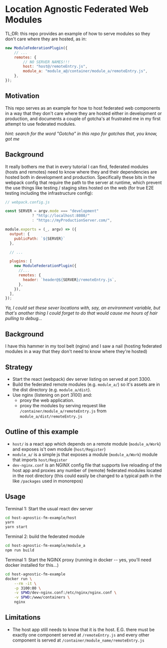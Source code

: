# Location Agnostic Federated Web Modules

TL;DR: this repo provides an example of how to serve modules so they don't care
where they are hosted, as in:

```js
new ModuleFederationPlugin({
    // ...
    remotes: {
        // NO SERVER NAMES!!!
        host: "host@/remoteEntry.js",
        module_a: "module_a@/container/module_a/remoteEntry.js",
    },
});
```

## Motivation

This repo serves as an example for how to host federated web components in a way
that they don't care where they are hosted either in development or production,
and documents a couple of gotcha's at frustrated me in my first attempt to use
federated modules.

_hint: search for the word "Gotcha" in this repo for gotchas that, you know, got me_

## Background

It really bothers me that in every tutorial I can find, federated modules (hosts
and remotes) need to know where they and their dependencies are hosted both in
development and production. Specifically these bits in the webpack config that
require the path to the server at runtime, which prevent the use things like
testing / staging sites hosted on the web (for true E2E testing including the
infrastructure config):

```js
// webpack.config.js

const SERVER = argv.mode === "development"
            ? "http://localhost:8080/"
            : "https://myProductionServer.com/",

module.exports = (_, argv) => ({
  output: {
    publicPath: `${SERVER}`
  },

  // ...

  plugins: [
    new ModuleFederationPlugin({
      //...
      remotes: {
        header: `header@${SERVER}/remoteEntry.js`,
      },
    }),
  ],
});
```

_Ya, I could set these sever locations with, say, an environment variable, but that's another thing I could forget to do that would cause me hours of hair pulling to debug..._

## Background

I have this hammer in my tool belt (nginx) and I saw a nail (hosting federated modules in a way that they don't need to know where they're hosted)

## Strategy

-   Start the react (webpack) dev server listing on served at port 3300.
-   Build the federated remote modules (e.g. `module_a/`) so it's assets are in
    the dist directory (e.g. `module_a/dist`).
-   Use nginx (listening on port 3100) and:
    -   proxy the web application.
    -   proxy the modules by serving request like `/container/module_a/remoteEntry.js`
        from `module_a/dist/remoteEntry.js`

## Outline of this example

-   `host/` is a react app which depends on a remote module (`module_a/Work`) and
    exposes is't own module (`host/Register`)
-   `module_a/` is a simple js that exposes a module (`module_a/Work`) module that imports
    `host/Register`
-   `dev-nginx.conf` is an NGINX config file that supports live reloading of the
    host app and proxies any number of (remote) federated modules located in the
    root directory (this could easily be changed to a typical path in the like
    `/packages` used in monorepos)

## Usage

Terminal 1: Start the usual react dev server

```sh
cd host-agnostic-fm-example/host
yarn
yarn start
```

Terminal 2: build the federated module

```sh
cd host-agnostic-fm-example/module_a
npm run build
```

Terminal 1: Start the NGINX proxy (running in docker -- yes, you'll need docker installed for this...)

```sh
cd host-agnostic-fm-example
docker run \
    --rm -it \
    -p 3100:80 \
    -v $PWD/dev-nginx.conf:/etc/nginx/nginx.conf \
    -v $PWD:/www/containers \
    nginx
```

## Limitations

-   The host app still needs to know that it is the host. E.G. there must be
    exactly one component served at `/remoteEntry.js` and every other component is
    served at `/container/module_name/remoteEntry.js`
